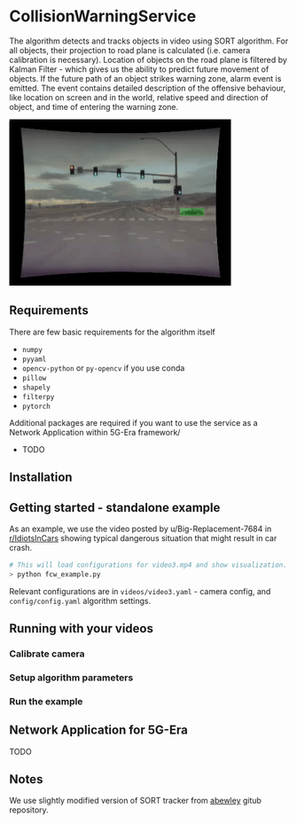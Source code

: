 # CollisionWarningService

The algorithm detects and tracks objects in video using SORT algorithm. For all objects, their projection to road 
plane is calculated (i.e. camera calibration is necessary). Location of objects on the road plane is filtered by 
Kalman Filter - which gives us the ability to predict future movement of objects. If the future path of an object 
strikes warning zone, alarm event is emitted. The event contains detailed description of the offensive behaviour, like 
location on screen and in the world, relative speed and direction of object, and time of entering the warning zone.

![Example](/data/example.gif)

## Requirements

There are few basic requirements for the algorithm itself
* `numpy`
* `pyyaml`
* `opencv-python` or  `py-opencv` if you use conda
* `pillow`
* `shapely`
* `filterpy`
* `pytorch`

Additional packages are required if you want to use the service as a Network Application within 5G-Era framework/
* TODO


## Installation

## Getting started - standalone example

As an example, we use the video posted by u/Big-Replacement-7684 in 
[r/IdiotsInCars](https://www.reddit.com/r/IdiotsInCars/comments/10vfg5d/if_you_arent_going_to_yield_to_oncoming_traffic) 
showing typical dangerous situation that might result in car crash.


```bash
# This will load configurations for video3.mp4 and show visualization.
> python fcw_example.py
```

Relevant configurations are in `videos/video3.yaml` - camera config, and `config/config.yaml` algorithm settings.

## Running with your videos

### Calibrate camera

### Setup algorithm parameters

### Run the example

## Network Application for 5G-Era

TODO

## Notes

We use slightly modified version of SORT tracker from [abewley](https://github.com/abewley/sort) gitub repository.

